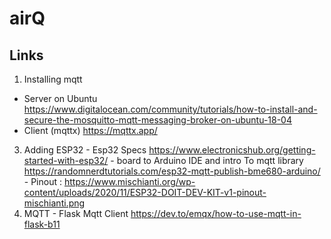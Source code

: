 # airQ
## Links
1. Installing mqtt
  - Server on Ubuntu 
https://www.digitalocean.com/community/tutorials/how-to-install-and-secure-the-mosquitto-mqtt-messaging-broker-on-ubuntu-18-04
  - Client (mqttx)
https://mqttx.app/
  3. Adding ESP32
    - Esp32 Specs https://www.electronicshub.org/getting-started-with-esp32/
    -  board to Arduino IDE and intro To mqtt library
https://randomnerdtutorials.com/esp32-mqtt-publish-bme680-arduino/
    - Pinout :  https://www.mischianti.org/wp-content/uploads/2020/11/ESP32-DOIT-DEV-KIT-v1-pinout-mischianti.png
  4. MQTT
    - Flask Mqtt Client
https://dev.to/emqx/how-to-use-mqtt-in-flask-b11
